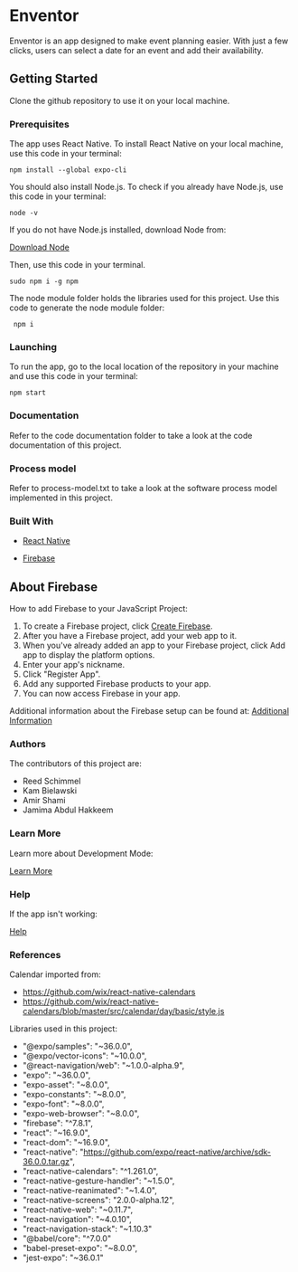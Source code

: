  # Enventor

Enventor is an app designed to make event planning easier. With just a few clicks, users can select a date for an event and add their availability.

## Getting Started

Clone the github repository to use it on your local machine.

### Prerequisites

The app uses React Native. To install React Native on your local machine, use this code in your terminal:

```
npm install --global expo-cli
```
You should also install Node.js. To check if you already have Node.js, use this code in your terminal:
```
node -v
```
If you do not have Node.js installed, download Node from:

[Download Node](https://nodejs.org/en/download/)

Then, use this code in your terminal.

```
sudo npm i -g npm
```

The node module folder holds the libraries used for this project. Use this code to generate the node module folder:

```
 npm i
```

### Launching

To run the app, go to the local location of the repository in your machine and use this code in your terminal:

```
npm start
```

### Documentation

Refer to the code documentation folder to take a look at the code documentation of this project.

### Process model

Refer to process-model.txt to take a look at the software process model implemented in this project.

### Built With

* [React Native](http://reactnative.dev)

* [Firebase](https://firebase.google.com/?gclid=CjwKCAiAhc7yBRAdEiwAplGxXw6TOo7dJe7mFlcYa1WkfYSbXVgUXSHxNDO5I0A71d8rHa9ZK5sMdBoCRHMQAvD_BwE)

## About Firebase

How to add Firebase to your JavaScript Project:
1. To create a Firebase project, click [Create Firebase](https://console.firebase.google.com/?pli=1).
2. After you have a Firebase project, add your web app to it.
3. When you've already added an app to your Firebase project, click Add app to display the platform options.
4. Enter your app's nickname.
5. Click "Register App".
6. Add any supported Firebase products to your app.
7. You can now access Firebase in your app.

Additional information about the Firebase setup can be found at: [Additional Information](https://firebase.google.com/docs/web/setup)

### Authors

The contributors of this project are:
* Reed Schimmel
* Kam Bielawski
* Amir Shami
* Jamima Abdul Hakkeem

### Learn More

Learn more about Development Mode:

[Learn More](https://docs.expo.io/versions/latest/workflow/development-mode)

### Help

If the app isn't working:

[Help](https://docs.expo.io/versions/latest/workflow/up-and-running/#cant-see-your-changes)

### References

Calendar imported from:

* https://github.com/wix/react-native-calendars
* https://github.com/wix/react-native-calendars/blob/master/src/calendar/day/basic/style.js

Libraries used in this project:

* "@expo/samples": "~36.0.0",
* "@expo/vector-icons": "~10.0.0",
* "@react-navigation/web": "~1.0.0-alpha.9",
* "expo": "~36.0.0",
* "expo-asset": "~8.0.0",
* "expo-constants": "~8.0.0",
* "expo-font": "~8.0.0",
* "expo-web-browser": "~8.0.0",
* "firebase": "^7.8.1",
* "react": "~16.9.0",
* "react-dom": "~16.9.0",
* "react-native": "https://github.com/expo/react-native/archive/sdk-36.0.0.tar.gz",
* "react-native-calendars": "^1.261.0",
* "react-native-gesture-handler": "~1.5.0",
* "react-native-reanimated": "~1.4.0",
* "react-native-screens": "2.0.0-alpha.12",
* "react-native-web": "~0.11.7",
* "react-navigation": "~4.0.10",
* "react-navigation-stack": "~1.10.3"
* "@babel/core": "^7.0.0"
*  "babel-preset-expo": "~8.0.0",
* "jest-expo": "~36.0.1"
